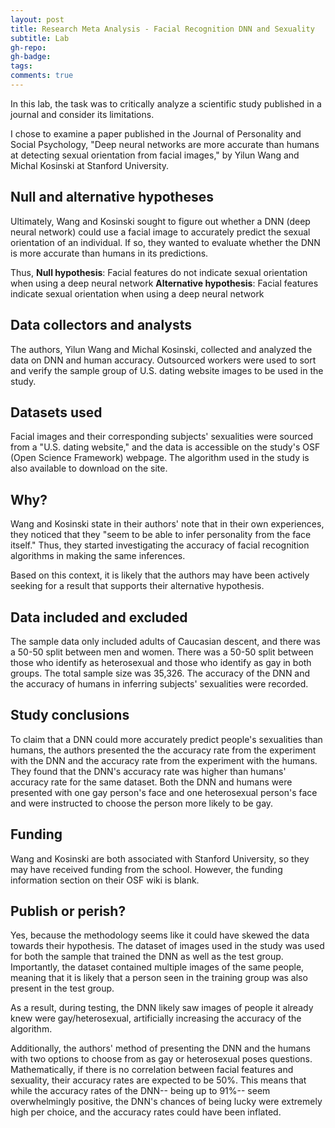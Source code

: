 ```yaml
---
layout: post
title: Research Meta Analysis - Facial Recognition DNN and Sexuality
subtitle: Lab 
gh-repo:
gh-badge:
tags:
comments: true
---
```


In this lab, the task was to critically analyze a scientific study published in a journal and consider its limitations.

I chose to examine a paper published in the Journal of Personality and Social Psychology, "Deep neural networks are more accurate than humans at detecting sexual orientation from facial images," by Yilun Wang and Michal Kosinski at Stanford University.

## Null and alternative hypotheses

Ultimately, Wang and Kosinski sought to figure out whether a DNN (deep neural network) could use a facial image to accurately predict the sexual orientation of an individual. If so, they wanted to evaluate whether the DNN is more accurate than humans in its predictions.

Thus,
**Null hypothesis**: Facial features do not indicate sexual orientation when using a deep neural network
**Alternative hypothesis**: Facial features indicate sexual orientation when using a deep neural network

## Data collectors and analysts

The authors, Yilun Wang and Michal Kosinski, collected and analyzed the data on DNN and human accuracy. Outsourced workers were used to sort and verify the sample group of U.S. dating website images to be used in the study.

## Datasets used

Facial images and their corresponding subjects' sexualities were sourced from a "U.S. dating website," and the data is accessible on the study's OSF (Open Science Framework) webpage. The algorithm used in the study is also available to download on the site.

## Why?

Wang and Kosinski state in their authors' note that in their own experiences, they noticed that they "seem to be able to infer personality from the face itself." Thus, they started investigating the accuracy of facial recognition algorithms in making the same inferences.

Based on this context, it is likely that the authors may have been actively seeking for a result that supports their alternative hypothesis.

## Data included and excluded

The sample data only included adults of Caucasian descent, and there was a 50-50 split between men and women. There was a 50-50 split between those who identify as heterosexual and those who identify as gay in both groups. The total sample size was 35,326. The accuracy of the DNN and the accuracy of humans in inferring subjects' sexualities were recorded.

## Study conclusions

To claim that a DNN could more accurately predict people's sexualities than humans, the authors presented the the accuracy rate from the experiment with the DNN and the accuracy rate from the experiment with the humans. They found that the DNN's accuracy rate was higher than humans' accuracy rate for the same dataset. Both the DNN and humans were presented with one gay person's face and one heterosexual person's face and were instructed to choose the person more likely to be gay.

## Funding

Wang and Kosinski are both associated with Stanford University, so they may have received funding from the school. However, the funding information section on their OSF wiki is blank.

## Publish or perish?

Yes, because the methodology seems like it could have skewed the data towards their hypothesis. The dataset of images used in the study was used for both the sample that trained the DNN as well as the test group. Importantly, the dataset contained multiple images of the same people, meaning that it is likely that a person seen in the training group was also present in the test group. 

As a result, during testing, the DNN likely saw images of people it already knew were gay/heterosexual, artificially increasing the accuracy of the algorithm.

Additionally, the authors' method of presenting the DNN and the humans with two options to choose from as gay or heterosexual poses questions. Mathematically, if there is no correlation between facial features and sexuality, their accuracy rates are expected to be 50%. This means that while the accuracy rates of the DNN-- being up to 91%-- seem overwhelmingly positive, the DNN's chances of being lucky were extremely high per choice, and the accuracy rates could have been inflated.